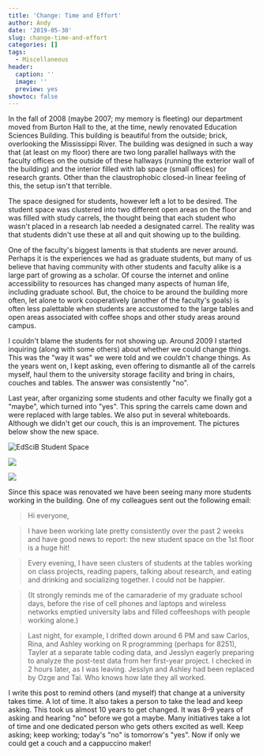 ```yaml
---
title: 'Change: Time and Effort'
author: Andy
date: '2019-05-30'
slug: change-time-and-effort
categories: []
tags:
  - Miscellaneous
header:
  caption: ''
  image: ''
  preview: yes
showtoc: false  
---
```



In the fall of 2008 (maybe 2007; my memory is fleeting) our department moved from Burton Hall to the, at the time, newly renovated Education Sciences Building. This building is beautiful from the outside; brick, overlooking the Mississippi River. The building was designed in such a way that (at least on my floor) there are two long parallel hallways with the faculty offices on the outside of these hallways (running the exterior wall of the building) and the interior filled with lab space (small offices) for research grants. Other than the claustrophobic closed-in linear feeling of this, the setup isn't that terrible.

The space designed for students, however left a lot to be desired. The student space was clustered into two different open areas on the floor and was filled with study carrels, the thought being that each student who wasn't placed in a research lab needed a designated carrel. The reality was that students didn't use these at all and quit showing up to the building.

One of the faculty's biggest laments is that students are never around. Perhaps it is the experiences we had as graduate students, but many of us believe that having community with other students and faculty alike is a large part of growing as a scholar. Of course the internet and online accessibility to resources has changed many aspects of human life, including graduate school. But, the choice to be around the building more often, let alone to work cooperatively (another of the faculty's goals) is often less palettable when students are accustomed to the large tables and open areas associated with coffee shops and other study areas around campus.

I couldn't blame the students for not showing up. Around 2009 I started inquiring (along with some others) about whether we could change things. This was the "way it was" we were told and we couldn't change things. As the years went on, I kept asking, even offering to dismantle all of the carrels myself, haul them to the university storage facility and bring in chairs, couches and tables. The answer was consistently "no".

Last year, after organizing some students and other faculty we finally got a "maybe", which turned into "yes". This spring the carrels came down and were replaced with large tables. We also put in several whiteboards. Although we didn't get our couch, this is an improvement. The pictures below show the new space.

![EdSciB Student Space](/post/2019-05-30-change-time-and-effort_files/Image-2.jpeg)

![](/post/2019-05-30-change-time-and-effort_files/Image-1.jpeg)

![](/post/2019-05-30-change-time-and-effort_files/Image.jpeg)


Since this space was renovated we have been seeing many more students working in the building. One of my colleagues sent out the following email:


> Hi everyone,

>I have been working late pretty consistently over the past 2 weeks and have good news to report: the new student space on the 1st floor is a huge hit!

>Every evening, I have seen clusters of students at the tables working on class projects, reading papers, talking about research, and eating and drinking and socializing together. I could not be happier.

>(It strongly reminds me of the camaraderie of my graduate school days, before the rise of cell phones and laptops and wireless networks emptied university labs and filled coffeeshops with people working alone.)

>Last night, for example, I drifted down around 6 PM and saw Carlos, Rina, and Ashley working on R programming (perhaps for 8251), Tayler at a separate table coding data, and Jesslyn eagerly preparing to analyze the post-test data from her first-year project. I checked in 2 hours later, as I was leaving. Jesslyn and Ashley had been replaced by Ozge and Tai. Who knows how late they all worked.


I write this post to remind others (and myself) that change at a university takes time. A lot of time. It also takes a person to take the lead and keep asking. This took us almost 10 years to get changed. It was 8&ndash;9 years of asking and hearing "no" before we got a maybe. Many initiatives take a lot of time and one dedicated person who gets others excited as well. Keep asking; keep working; today's "no" is tomorrow's "yes". Now if only we could get a couch and a cappuccino maker!


